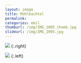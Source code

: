 ```yaml
---
layout: image
title: Mühlbachtal
permalink: 
categories: emil
thumburl: /img/IMG_2095_thumb.jpg
slideurl: /img/IMG_2095.jpg 
---
```

![](/img/IMG_2095.jpg)
{:.right}

![](/img/IMG_2099.jpg)
{:.left}

